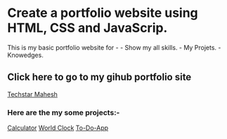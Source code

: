 # Create a portfolio website using HTML, CSS and JavaScrip. 
This is my basic portfolio website for - 
    - Show my all skills. 
    - My Projets. 
    - Knowedges. 
## Click here to go to my gihub portfolio site
[Techstar Mahesh](https://techstarmahesh.github.io/)

### Here are the my some projects:- 
[Calculator](https://techstarmahesh.github.io/Calculater-using-HTML-CSS-and-JavaScript/)
[World Clock](https://techstarmahesh.github.io/World-clock-using-HTML-CSS-JavaScript/)
[To-Do-App](https://techstarmahesh.github.io/Simple-To-Do-App-Using-HTML-CSS-JavaScript/)
